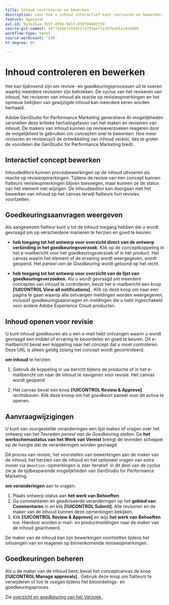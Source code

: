 ```yaml
---
title: Inhoud controleren en bewerken
description: Leer hoe u inhoud interactief kunt reviseren en bewerken.
feature: Approval
exl-id: 9a3a15aa-355f-439e-9417-850704402f39
source-git-commit: 447742667d1b4527a793aef12207bad51c4cb4d4
workflow-type: tm+mt
source-wordcount: '536'
ht-degree: 0%

---
```


# Inhoud controleren en bewerken

Het kan tijdrovend zijn om revisie- en goedkeuringsprocessen uit te voeren waarbij meerdere revisoren zijn betrokken. De cyclus van het reviseren van inhoud, het reviseren van inhoud als reactie op revisieopmerkingen en het opnieuw bekijken van gewijzigde inhoud kan meerdere keren worden herhaald.

Adobe GenStudio for Performance Marketing generatieve AI-mogelijkheden versnellen deze kritieke herhalingsfasen van het maken en reviseren van inhoud. De makers van inhoud kunnen op revisieverzoeken reageren door de mogelijkheid te gebruiken om concepten snel te bewerken. Hoe meer revisoren en revisiecycli de ontwikkeling van inhoud vereist, des te groter de voordelen die GenStudio for Performance Marketing biedt.

## Interactief concept bewerken

Inhoudeditors kunnen procesbewerkingen op de inhoud uitvoeren als reactie op revisieopmerkingen. Tijdens de revisie van een concept kunnen fiatteurs revisieopmerkingen blijven toevoegen, maar kunnen ze de status van het element niet wijzigen. De inhoudseditor kan doorgaan met het bewerken van inhoud op het canvas terwijl fiatteurs hun revisies voortzetten.

## Goedkeuringsaanvragen weergeven

Als aangewezen fiatteur kunt u tot de inhoud toegang hebben die u wordt gevraagd om op verscheidene manieren te herzien en goed te keuren:

* **heb toegang tot het ontwerp voor overzicht direct van de ontwerp verbinding in het goedkeuringsverzoek**. Klik op de conceptkoppeling in het e-mailbericht voor het goedkeuringsverzoek of in het product.  Het canvas waarin het element of de ervaring wordt weergegeven, wordt geopend. Het _paneel van de Goedkeuring_ wordt getoond op het recht.

* **heb toegang tot het ontwerp voor overzicht van de lijst van goedkeuringsverzoeken**. Als u wordt gevraagd om meerdere concepten van inhoud te controleren, bevat het e-mailbericht een knop **[!UICONTROL View all notifications]** . Klik op deze knop om naar een pagina te gaan waarop alle ontvangen meldingen worden weergegeven, inclusief goedkeuringsaanvragen en meldingen die u hebt ingeschakeld voor andere Adobe Experience Cloud-producten.

## Inhoud openen voor revisie

U kunt inhoud goedkeuren als u een e-mail hebt ontvangen waarin u wordt gevraagd een middel of ervaring te beoordelen en goed te keuren. Dit e-mailbericht bevat een koppeling naar het concept dat u moet controleren. Deze URL is alleen geldig zolang het concept wordt gecontroleerd.

**om inhoud** te herzien:

1. Gebruik de koppeling in uw bericht tijdens de productie of in het e-mailbericht om naar de inhoud te navigeren voor revisie. Het canvas wordt geopend.

1. Het canvas bevat een knop **[!UICONTROL Review & Approve]** rechtsboven. Klik deze knoop om het _goedkeurt_ paneel voor dit activa te openen.

## Aanvraagwijzigingen

U kunt van voorgestelde veranderingen een lijst maken of vragen over het ontwerp van het Tevreden _paneel van de Goedkeuring_ stellen. De **het werkschemastatus van het Werk van Vereist** brengt de tevreden schepper op de hoogte dat de veranderingen worden gevraagd.

Dit proces van revisie, het voorstellen van bewerkingen aan de maker van de inhoud, het herzien van de inhoud en het optioneel vragen van extra invoer via `@mention` -opmerkingen is zeer iteratief. In dit deel van de cyclus zie je de tijdbesparende mogelijkheden van GenStudio for Performance Marketing.

**om veranderingen** aan te vragen:

1. Plaats ontwerp status aan **het werk van Behoeften**.
1. Ga commentaren en geadviseerde veranderingen op het **gebied van Commentaren** in en klik **[!UICONTROL Submit]**. Alle revisoren en de maker van de inhoud kunnen deze opmerkingen bekijken.
1. Klik **[!UICONTROL Review & Approve]** en wijs **het werk van Behoeften** toe. Hierdoor worden e-mail- en productmeldingen naar de maker van de inhoud geactiveerd.

De maker van de inhoud kan zijn bewerkingen voortzetten tijdens het ontvangen van en reageren op binnenkomende revisieopmerkingen.

## Goedkeuringen beheren

Als u de maker van de inhoud bent, bevat het conceptcanvas de knop **[!UICONTROL Manage approvals]** . Gebruik deze knop om fiatteurs te verwijderen of toe te voegen tijdens het beoordelings- en goedkeuringsproces.

Zie [ overzicht en goedkeuring van het Verzoek ](./request-review.md).
